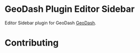# GeoDash Plugin Editor Sidebar

Editor Sidebar plugin for GeoDash [GeoDash](http://geodash.io/).

# Contributing
